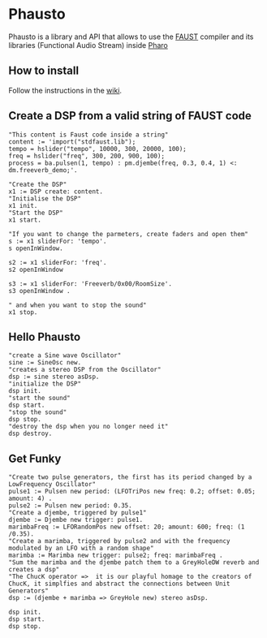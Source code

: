 # Phausto
Phausto is a library and API that allows to use the [FAUST](https://faust.grame.fr/) compiler and its libraries  (Functional Audio Stream) inside [Pharo](https://pharo.org/)

## How to install

Follow the instructions in the [wiki](https://github.com/lucretiomsp/phausto/wiki).


## Create a DSP from a valid string of FAUST code

```Smalltalk
"This content is Faust code inside a string"
content := 'import("stdfaust.lib"); 
tempo = hslider("tempo", 10000, 300, 20000, 100);
freq = hslider("freq", 300, 200, 900, 100);
process = ba.pulsen(1, tempo) : pm.djembe(freq, 0.3, 0.4, 1) <: dm.freeverb_demo;'.

"Create the DSP"
x1 := DSP create: content.
"Initialise the DSP"
x1 init.
"Start the DSP"
x1 start.

"If you want to change the parmeters, create faders and open them"
s := x1 sliderFor: 'tempo'.
s openInWindow.

s2 := x1 sliderFor: 'freq'.
s2 openInWindow 

s3 := x1 sliderFor: 'Freeverb/0x00/RoomSize'.
s3 openInWindow .

" and when you want to stop the sound" 
x1 stop.
```
 
## Hello Phausto
```Smalltalk
"create a Sine wave Oscillator"
sine := SineOsc new.
"creates a stereo DSP from the Oscillator"
dsp := sine stereo asDsp.
"initialize the DSP"
dsp init.
"start the sound"
dsp start.
"stop the sound"
dsp stop.
"destroy the dsp when you no longer need it"
dsp destroy.
```
## Get Funky
```Smalltalk
"Create two pulse generators, the first has its period changed by a LowFrequency Oscillator"
pulse1 := Pulsen new period: (LFOTriPos new freq: 0.2; offset: 0.05; amount: 4) .
pulse2 := Pulsen new period: 0.35.
"Create a djembe, triggered by pulse1"
djembe := Djembe new trigger: pulse1.
marimbaFreq := LFORandomPos new offset: 20; amount: 600; freq: (1 /0.35).
"Create a marimba, triggered by pulse2 and with the frequency modulated by an LFO with a random shape"
marimba := Marimba new trigger: pulse2; freq: marimbaFreq .
"Sum the marimba and the djembe patch them to a GreyHoleDW reverb and creates a dsp"
"The ChucK operator =>  it is our playful homage to the creators of ChucK, it simplfies and abstract the connections between Unit Generators"
dsp := (djembe + marimba => GreyHole new) stereo asDsp.

dsp init.
dsp start.
dsp stop.
```


